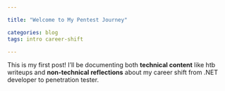 ```yaml
---

title: "Welcome to My Pentest Journey"

categories: blog
tags: intro career-shift

---
```




This is my first post! I’ll be documenting both **technical content** like htb writeups and **non-technical reflections** about my career shift from .NET developer to penetration tester.




